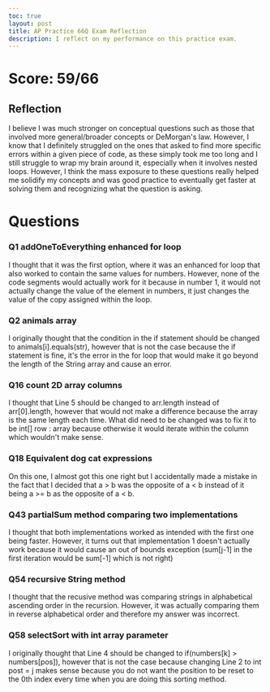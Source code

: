 ```yaml
---
toc: true
layout: post
title: AP Practice 66Q Exam Reflection 
description: I reflect on my performance on this practice exam.
---
```


# Score: 59/66

## Reflection

I believe I was much stronger on conceptual questions such as those that involved more general/broader concepts or DeMorgan's law. However, I know that I definitely struggled on the ones that asked to find more specific errors within a given piece of code, as these simply took me too long and I still struggle to wrap my brain around it, especially when it involves nested loops. However, I think the mass exposure to these questions really helped me solidify my concepts and was good practice to eventually get faster at solving them and recognizing what the question is asking.

# Questions

### Q1 addOneToEverything enhanced for loop

I thought that it was the first option, where it was an enhanced for loop that also worked to contain the same values for numbers. However, none of the code segments would actually work for it because in number 1, it would not actually change the value of the element in numbers, it just changes the value of the copy assigned within the loop.

### Q2 animals array

I originally thought that the condition in the if statement should be changed to animals[i].equals(str), however that is not the case because the if statement is fine, it's the error in the for loop that would make it go beyond the length of the String array and cause an error.

### Q16 count 2D array columns

I thought that Line 5 should be changed to arr.length instead of arr[0].length, however that would not make a difference because the array is the same length each time. What did need to be changed was to fix it to be int[] row : array because otherwise it would iterate within the column which wouldn't make sense.

### Q18 Equivalent dog cat expressions

On this one, I almost got this one right but I accidentally made a mistake in the fact that I decided that a > b was the opposite of a < b instead of it being a >= b as the opposite of a < b.

### Q43 partialSum method comparing two implementations

I thought that both implementations worked as intended with the first one being faster. However, it turns out that implementation 1 doesn't actually work because it would cause an out of bounds exception (sum[j-1] in the first iteration would be sum[-1] which is not right)

### Q54 recursive String method

I thought that the recusive method was comparing strings in alphabetical ascending order in the recursion. However, it was actually comparing them in reverse alphabetical order and therefore my answer was incorrect.

### Q58 selectSort with int array parameter

I originally thought that Line 4 should be changed to if(numbers[k] > numbers[pos]), however that is not the case because changing Line 2 to int post = j makes sense because you do not want the position to be reset to the 0th index every time when you are doing this sorting method.

